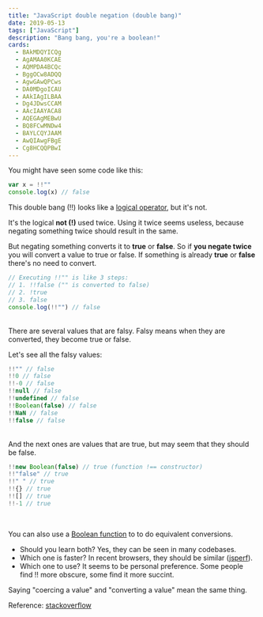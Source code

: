 ```yaml
---
title: "JavaScript double negation (double bang)"
date: 2019-05-13
tags: ["JavaScript"]
description: "Bang bang, you're a boolean!"
cards:
  - BAkMDQYICQg
  - AgAMAA0KCAE
  - AQMPDA4BCQc
  - BggOCw8ADQQ
  - AgwGAwQPCws
  - DA0MDgoICAU
  - AAkIAgILBAA
  - Dg4JDwsCCAM
  - AAcIAAYACA8
  - AQEGAgMEBwU
  - BQ8FCwMNDw4
  - BAYLCQYJAAM
  - AwQIAwgFBgE
  - Cg8HCQQPBwI
---
```


You might have seen some code like this:

```js
var x = !!""
console.log(x) // false
```

This double bang (!!) looks like a [logical operator](https://developer.mozilla.org/en-US/docs/Web/JavaScript/Reference/Operators/Logical_Operators), but it's not.

It's the logical **not (!)** used twice. Using it twice seems useless, because negating something twice should result in the same.

But negating something converts it to **true** or **false**. So if **you negate twice** you will convert a value to true or false. If something is already **true** or **false** there's no need to convert.

```js
// Executing !!"" is like 3 steps:
// 1. !!false ("" is converted to false)
// 2. !true
// 3. false
console.log(!!"") // false
```

<br/>
There are several values that are falsy. Falsy means when they are converted, they become true or false.

Let's see all the falsy values:

```js
!!"" // false
!!0 // false
!!-0 // false
!!null // false
!!undefined // false
!!Boolean(false) // false
!!NaN // false
!!false // false
```

<br/>
And the next ones are values that are true, but may seem that they should be false.

```js
!!new Boolean(false) // true (function !== constructor)
!!"false" // true
!!" " // true
!!{} // true
!![] // true
!!-1 // true
```

<br/>

You can also use a [Boolean function](javascript-boolean-function) to to do equivalent conversions.

- Should you learn both? Yes, they can be seen in many codebases.
- Which one is faster? In recent browsers, they should be similar ([jsperf](https://jsperf.com/double-exclamation-mark-vs-boolean)).
- Which one to use? It seems to be personal preference. Some people find !! more obscure, some find it more succint.

Saying "coercing a value" and "converting a value" mean the same thing.

Reference: [stackoverflow](https://stackoverflow.com/a/1406618/1013)
